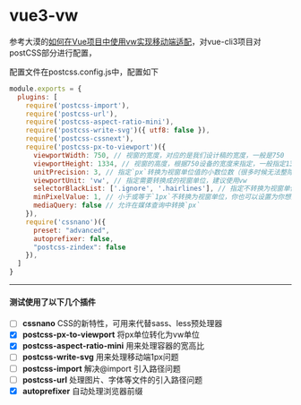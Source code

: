 # vue3-vw

参考大漠的[如何在Vue项目中使用vw实现移动端适配](https://www.w3cplus.com/mobile/vw-layout-in-vue.html)，对vue-cli3项目对postCSS部分进行配置，



配置文件在postcss.config.js中，配置如下



```javascript
module.exports = {
  plugins: [
    require('postcss-import'),
    require('postcss-url'),
    require('postcss-aspect-ratio-mini'),
    require('postcss-write-svg')({ utf8: false }),
    require('postcss-cssnext'),
    require('postcss-px-to-viewport')({
      viewportWidth: 750, // 视窗的宽度，对应的是我们设计稿的宽度，一般是750
      viewportHeight: 1334, // 视窗的高度，根据750设备的宽度来指定，一般指定1334，也可以不配置著作权归作者所有。
      unitPrecision: 3, // 指定`px`转换为视窗单位值的小数位数（很多时候无法整除）著作权归作者所有。
      viewportUnit: 'vw', // 指定需要转换成的视窗单位，建议使用vw
      selectorBlackList: ['.ignore', '.hairlines'], // 指定不转换为视窗单位的类，可以自定义，可以无限添加,建议定义一至两个通用的类名著作权归作者所有。
      minPixelValue: 1, // 小于或等于`1px`不转换为视窗单位，你也可以设置为你想要的值著作权归作者所有。
      mediaQuery: false // 允许在媒体查询中转换`px`
    }),
    require('cssnano')({
      preset: "advanced", 
      autoprefixer: false, 
      "postcss-zindex": false
    }),
  ]
}

```



------

#### 测试使用了以下几个插件

- [ ] **cssnano**   CSS的新特性，可用来代替sass、less预处理器
- [x] **postcss-px-to-viewport**  将px单位转化为vw单位
- [x] **postcss-aspect-ratio-mini**  用来处理容器的宽高比
- [ ] **postcss-write-svg**  用来处理移动端1px问题
- [ ] **postcss-import**  解决@import 引入路径问题
- [ ] **postcss-url**  处理图片、字体等文件的引入路径问题
- [x] **autoprefixer**   自动处理浏览器前缀 